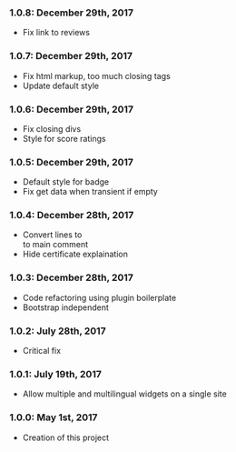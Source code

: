 ### 1.0.8: December 29th, 2017
* Fix link to reviews

### 1.0.7: December 29th, 2017
* Fix html markup, too much closing tags
* Update default style

### 1.0.6: December 29th, 2017
* Fix closing divs 
* Style for score ratings 

### 1.0.5: December 29th, 2017
* Default style for badge
* Fix get data when transient if empty

### 1.0.4: December 28th, 2017
* Convert lines to <br> to main comment
* Hide certificate explaination

### 1.0.3: December 28th, 2017
* Code refactoring using plugin boilerplate
* Bootstrap independent

### 1.0.2: July 28th, 2017
* Critical fix

### 1.0.1: July 19th, 2017
* Allow multiple and multilingual widgets on a single site 

### 1.0.0: May 1st, 2017
* Creation of this project